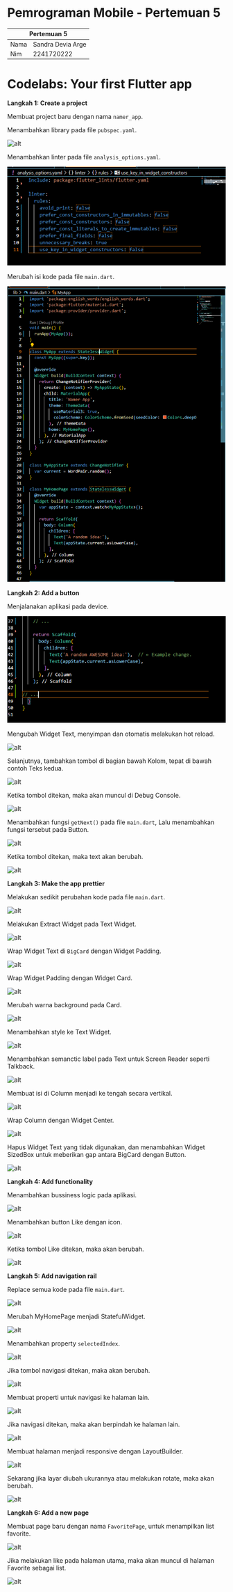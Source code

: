 # Pemrograman Mobile - Pertemuan 5

<table>
    <thead>
        <th style="text-align: center;" colspan="2">Pertemuan 5</th>
    </thead>
    <tbody>
        <tr>
            <td>Nama</td>
            <td>Sandra Devia Arge</td>
        </tr>
        <tr>
            <td>Nim</td>
            <td>2241720222</td>
        </tr>
    </tbody>
</table>

# Codelabs: Your first Flutter app

**Langkah 1: Create a project**

Membuat project baru dengan nama `namer_app`.

Menambahkan library pada file `pubspec.yaml`.

![alt](../../docs/pertemuan_05_16.png)

Menambahkan linter pada file `analysis_options.yaml`.

![alt](../namer_app/img/image1.png)

Merubah isi kode pada file `main.dart`.

![alt](../namer_app/img/image2.png)

**Langkah 2: Add a button**

Menjalanakan aplikasi pada device.

![alt](../namer_app/img/image3.png)

Mengubah Widget Text, menyimpan dan otomatis melakukan hot reload.

![alt](../../docs/pertemuan_05_20.png)

Selanjutnya, tambahkan tombol di bagian bawah Kolom, tepat di bawah contoh Teks kedua.

![alt](../../docs/pertemuan_05_21.png)

Ketika tombol ditekan, maka akan muncul di Debug Console.

![alt](../../docs/pertemuan_05_22.png)

Menambahkan fungsi `getNext()` pada file `main.dart`, Lalu menambahkan fungsi tersebut pada Button.

![alt](../../docs/pertemuan_05_23.png)

Ketika tombol ditekan, maka text akan berubah.

![alt](../../docs/pertemuan_05_24.gif)

**Langkah 3: Make the app prettier**

Melakukan sedikit perubahan kode pada file `main.dart`.

![alt](../../docs/pertemuan_05_25.png)

Melakukan Extract Widget pada Text Widget.

![alt](../../docs/pertemuan_05_26.png)

Wrap Widget Text di `BigCard` dengan Widget Padding.

![alt](../../docs/pertemuan_05_27.png)

Wrap Widget Padding dengan Widget Card.

![alt](../../docs/pertemuan_05_28.png)

Merubah warna background pada Card.

![alt](../../docs/pertemuan_05_29.png)

Menambahkan style ke Text Widget.

![alt](../../docs/pertemuan_05_30.png)

Menambahkan semanctic label pada Text untuk Screen Reader seperti Talkback.

![alt](../../docs/pertemuan_05_31.png)

Membuat isi di Column menjadi ke tengah secara vertikal.

![alt](../../docs/pertemuan_05_32.png)

Wrap Column dengan Widget Center.

![alt](../../docs/pertemuan_05_33.png)

Hapus Widget Text yang tidak digunakan, dan menambahkan Widget SizedBox untuk meberikan gap antara BigCard dengan Button.

![alt](../../docs/pertemuan_05_34.png)

**Langkah 4: Add functionality**

Menambahkan bussiness logic pada aplikasi.

![alt](../../docs/pertemuan_05_35.png)

Menambahkan button Like dengan icon.

![alt](../../docs/pertemuan_05_36.png)

Ketika tombol Like ditekan, maka akan berubah.

![alt](../../docs/pertemuan_05_37.gif)

**Langkah 5: Add navigation rail**

Replace semua kode pada file `main.dart`.

![alt](../../docs/pertemuan_05_38.png)

Merubah MyHomePage menjadi StatefulWidget.

![alt](../../docs/pertemuan_05_39.png)

Menambahkan property `selectedIndex`.

![alt](../../docs/pertemuan_05_40.png)

Jika tombol navigasi ditekan, maka akan berubah.

![alt](../../docs/pertemuan_05_41.gif)

Membuat properti untuk navigasi ke halaman lain.

![alt](../../docs/pertemuan_05_42.png)

Jika navigasi ditekan, maka akan berpindah ke halaman lain.

![alt](../../docs/pertemuan_05_43.gif)

Membuat halaman menjadi responsive dengan LayoutBuilder.

![alt](../../docs/pertemuan_05_44.png)

Sekarang jika layar diubah ukurannya atau melakukan rotate, maka akan berubah.

![alt](../../docs/pertemuan_05_45.gif)

**Langkah 6: Add a new page**

Membuat page baru dengan nama `FavoritePage`, untuk menampilkan list favorite.

![alt](../../docs/pertemuan_05_46.png)

Jika melakukan like pada halaman utama, maka akan muncul di halaman Favorite sebagai list.

![alt](../../docs/pertemuan_05_47.gif)